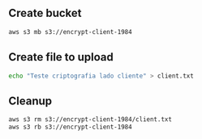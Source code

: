 ## Create bucket 
```sh
aws s3 mb s3://encrypt-client-1984
```

## Create file to upload
```sh
echo "Teste criptografia lado cliente" > client.txt
```
## Cleanup
```sh
aws s3 rm s3://encrypt-client-1984/client.txt
aws s3 rb s3://encrypt-client-1984
```